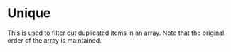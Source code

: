 # Unique

This is used to filter out duplicated items in an array. Note that the original order of the array is maintained.

